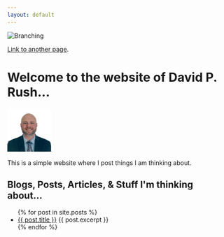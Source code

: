 ```yaml
---
layout: default
---
```

![Branching](/assets/images/banner-img.png)

[Link to another page](./another-page.html).

# Welcome to the website of David P. Rush...

<img src="/assets/images/thumbnail.png" width="100" height="100"/>

This is a simple website where I post things I am thinking about.

## Blogs, Posts, Articles, & Stuff I'm thinking about...
<ul>
    {% for post in site.posts %}
    <li>
        <a href="{{ post.url }}">{{ post.title }}</a>
        {{ post.excerpt }}
    </li>
    {% endfor %}
</ul>